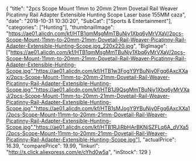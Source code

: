 {
	"title": "2pcs Scope Mount 11mm to 20mm 21mm Dovetail Rail Weaver Picatinny Rail Adapter Extensible Hunting Scope Laser base 155MM caza",
	"date": "2018-10-31 10:30:20",
	"SubCat": ["Sports & Entertainment"],
	"categories": ["Hunting"],
	"thumbnailImage": "https://ae01.alicdn.com/kf/HTB1qmMsgMmTBuNjy1Xbq6yMrVXaV/2pcs-Scope-Mount-11mm-to-20mm-21mm-Dovetail-Rail-Weaver-Picatinny-Rail-Adapter-Extensible-Hunting-Scope.jpg_220x220.jpg",
	"BigImage": ["https://ae01.alicdn.com/kf/HTB1qmMsgMmTBuNjy1Xbq6yMrVXaV/2pcs-Scope-Mount-11mm-to-20mm-21mm-Dovetail-Rail-Weaver-Picatinny-Rail-Adapter-Extensible-Hunting-Scope.jpg","https://ae01.alicdn.com/kf/HTB1w3FogY9YBuNjy0Fgq6AxcXXax/2pcs-Scope-Mount-11mm-to-20mm-21mm-Dovetail-Rail-Weaver-Picatinny-Rail-Adapter-Extensible-Hunting-Scope.jpg","https://ae01.alicdn.com/kf/HTB1J9QsgMmTBuNjy1Xbq6yMrVXaJ/2pcs-Scope-Mount-11mm-to-20mm-21mm-Dovetail-Rail-Weaver-Picatinny-Rail-Adapter-Extensible-Hunting-Scope.jpg","https://ae01.alicdn.com/kf/HTB1sMJogY9YBuNjy0Fgq6AxcXXa1/2pcs-Scope-Mount-11mm-to-20mm-21mm-Dovetail-Rail-Weaver-Picatinny-Rail-Adapter-Extensible-Hunting-Scope.jpg","https://ae01.alicdn.com/kf/HTB1RJjRbHArBKNjSZFLq6A_dVXa5/2pcs-Scope-Mount-11mm-to-20mm-21mm-Dovetail-Rail-Weaver-Picatinny-Rail-Adapter-Extensible-Hunting-Scope.jpg"],
	"actualPrice": 16.39,
	"comparePrice": 19.99,
	"linkurl": "http://s.click.aliexpress.com/e/cYhd0w5a",
	"inStock": 129
}
